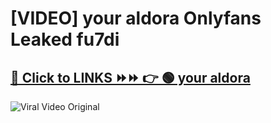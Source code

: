 
 # [VIDEO] your aldora Onlyfans Leaked fu7di

## <h2><a href="https://clipsfans.com/your_aldora&ref=git">🔗 Click to LINKS ⏩⏩ 👉 🟢 your aldora </a></h2>

<a href="https://clipsfans.com/your_aldora&ref=git" rel="nofollow" data-target="animated-image.originalLink"><img src="https://i.ibb.co.com/xMMVF88/686577567.gif" alt="Viral Video Original" style="max-width: 100%; display: inline-block;" data-target="animated-image.originalImage"></a>

